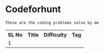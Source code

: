 # Codeforhunt
```These are the coding problems solve by me ```
<table>
  <tr>
  <th>SL No</th>
  <th>Title</th>
  <th>Difficulty</th>
  <th>Tag</th>
  <tr>
    <tr>
      <td>1</td>
  </tr>
  </table>
